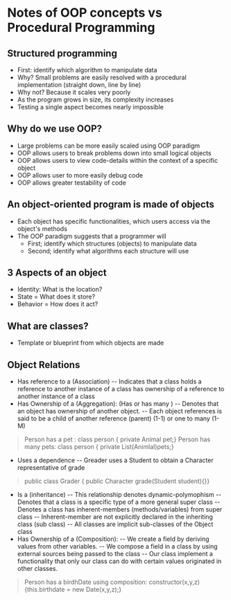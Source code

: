 

# Notes of OOP concepts vs Procedural Programming
## Structured programming
- First: identify which algorithm to manipulate data
- Why? Small problems are easily resolved with a procedural implementation (straight down, line by line)
- Why not? Because it scales very poorly
- As the program grows in size, its complexity increases
- Testing a single aspect becomes nearly impossible

## Why do we use OOP?
- Large problems can be more easily scaled using OOP paradigm
- OOP allows users to break problems down into small logical objects
- OOP allows users to view code-details within the context of a specific object
- OOP allows user to more easily debug code
- OOP allows greater testability of code

## An object-oriented program is made of objects
- Each object has specific functionalities, which users access via the object's methods
- The OOP paradigm suggests that a programmer will
	- First; identify which structures (objects) to manipulate data
	- Second; identify what algorithms each structure will use

## 3 Aspects of an object
- Identity: What is the location?
- State = What does it store?
- Behavior = How does it act?

## What are classes?
- Template or blueprint from which objects are made

## Object Relations
- Has reference to a (Association)
-- Indicates that a class holds a reference to another instance of a class has ownership of a reference to another instance of a class 
- Has Ownership of a (Aggregation): (Has or has many )
-- Denotes that an object has ownership of another object.
-- Each object references is said to be a child of another reference (parent) (1-1) or one to many (1-M)
> Person has a pet : class person { private Animal pet;}
> Person has many pets: class person { private List(Animlal)pets;}
- Uses a dependence
-- Greader uses a Student to obtain a Character representative of grade
> public class Grader { public Character grade(Student student){}}
- Is a (inheritance)
-- This relationship denotes dynamic-polymophism
-- Denotes that a class is a specific type of a more general super class
-- Denotes a class has inherent-members (methods/variables) from super class
-- Inherent-member are not explicitly declared in the inheriting class (sub class)
-- All classes are implicit sub-classes of the Object class
- Has Ownership of a (Composition):
-- We create a field by deriving values from other variables.
-- We compose a field in a class by using external sources being passed to the class
-- Our class implement a functionality that only our class can do with certain values originated in other classes.
> Person has a birdhDate using composition: constructor(x,y,z) {this.birthdate = new Date(x,y,z);}
<!--stackedit_data:
eyJoaXN0b3J5IjpbMTk0ODgzMDAxMl19
-->